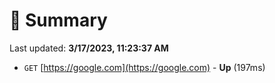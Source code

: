# 📖 Summary
Last updated: **3/17/2023, 11:23:37 AM**

- `GET` [https://google.com](https://google.com) - **Up** (197ms)
